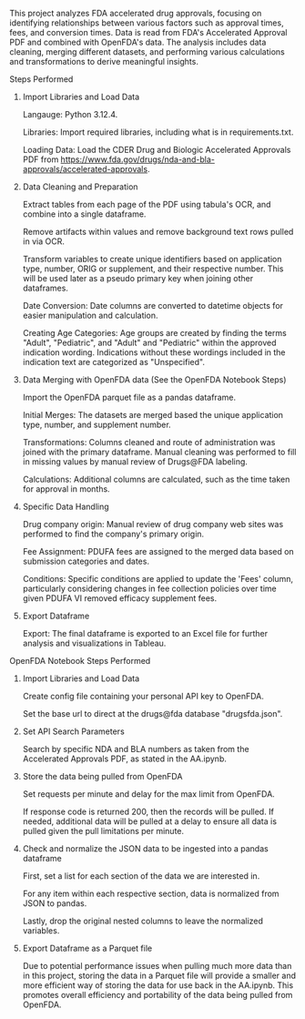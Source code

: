 This project analyzes FDA accelerated drug approvals, focusing on identifying relationships between various factors such as approval times, fees, and conversion times. Data is read from FDA's Accelerated Approval PDF and combined with OpenFDA's data. The analysis includes data cleaning, merging different datasets, and performing various calculations and transformations to derive meaningful insights. 

Steps Performed

1. Import Libraries and Load Data

    Langauge: Python 3.12.4.
   
    Libraries: Import required libraries, including what is in requirements.txt.
   
    Loading Data: Load the CDER Drug and Biologic Accelerated Approvals PDF from https://www.fda.gov/drugs/nda-and-bla-approvals/accelerated-approvals.

3. Data Cleaning and Preparation

    Extract tables from each page of the PDF using tabula's OCR, and combine into a single dataframe.
   
    Remove artifacts within values and remove background text rows pulled in via OCR.
   
    Transform variables to create unique identifiers based on application type, number, ORIG or supplement, and their respective number. This will be used later as a pseudo primary key when joining other dataframes.
   
    Date Conversion: Date columns are converted to datetime objects for easier manipulation and calculation.
   
    Creating Age Categories: Age groups are created by finding the terms "Adult", "Pediatric", and "Adult" and "Pediatric" within the approved indication wording. Indications without these wordings included in the indication text are categorized as "Unspecified".
    
5. Data Merging with OpenFDA data (See the OpenFDA Notebook Steps)

    Import the OpenFDA parquet file as a pandas dataframe.
   
    Initial Merges: The datasets are merged based the unique application type, number, and supplement number.
   
    Transformations: Columns cleaned and route of administration was joined with the primary dataframe. Manual cleaning was performed to fill in missing values by manual review of Drugs@FDA labeling.
   
    Calculations: Additional columns are calculated, such as the time taken for approval in months.

7. Specific Data Handling

    Drug company origin: Manual review of drug company web sites was performed to find the company's primary origin.
   
    Fee Assignment: PDUFA fees are assigned to the merged data based on submission categories and dates.
   
    Conditions: Specific conditions are applied to update the 'Fees' column, particularly considering changes in fee collection policies over time given PDUFA VI removed efficacy supplement fees.

9. Export Dataframe

    Export: The final dataframe is exported to an Excel file for further analysis and visualizations in Tableau.

OpenFDA Notebook Steps Performed

1. Import Libraries and Load Data

    Create config file containing your personal API key to OpenFDA.
   
    Set the base url to direct at the drugs@fda database "drugsfda.json".
   
3. Set API Search Parameters

    Search by specific NDA and BLA numbers as taken from the Accelerated Approvals PDF, as stated in the AA.ipynb.
        
4. Store the data being pulled from OpenFDA

    Set requests per minute and delay for the max limit from OpenFDA.
   
    If response code is returned 200, then the records will be pulled. If needed, additional data will be pulled at a delay to ensure all data is pulled given the pull limitations per minute.

6. Check and normalize the JSON data to be ingested into a pandas dataframe

    First, set a list for each section of the data we are interested in.
   
    For any item within each respective section, data is normalized from JSON to pandas.
   
    Lastly, drop the original nested columns to leave the normalized variables.

8. Export Dataframe as a Parquet file

    Due to potential performance issues when pulling much more data than in this project, storing the data in a Parquet file will provide a smaller and more efficient way of storing the data for use back in the AA.ipynb. This promotes overall efficiency and portability of the data being pulled from OpenFDA.
